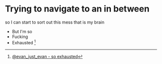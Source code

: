 # Trying to navigate to an in between 
so I can start to sort out this mess that is my brain 
- But I'm so
 - Fucking
 - Exhausted [^1]


[^1]:  [@evan_just_evan - so exhausted](https://twitter.com/evan_just_evan/status/1354415969783967745)